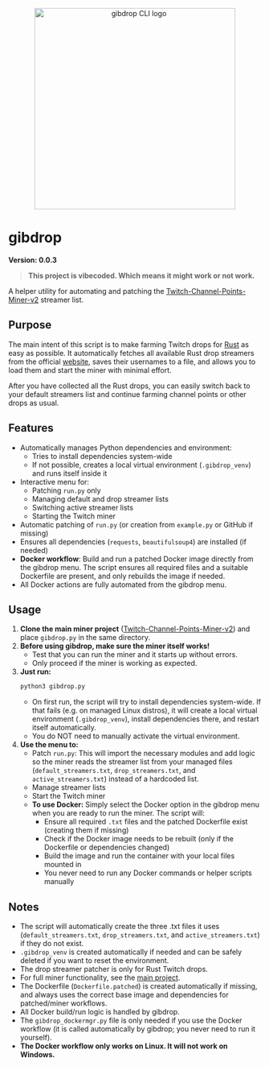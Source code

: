 <p align="center">
  <img src="https://i.imgur.com/uykQBYE.png" alt="gibdrop CLI logo" width="400"/>
</p>

# gibdrop

**Version: 0.0.3**

> **This project is vibecoded. Which means it might work or not work.**

A helper utility for automating and patching the [Twitch-Channel-Points-Miner-v2](https://github.com/rdavydov/Twitch-Channel-Points-Miner-v2) streamer list.

## Purpose

The main intent of this script is to make farming Twitch drops for [Rust](https://store.steampowered.com/app/252490/Rust/) as easy as possible. It automatically fetches all available Rust drop streamers from the official [website](https://twitch.facepunch.com/), saves their usernames to a file, and allows you to load them and start the miner with minimal effort.

After you have collected all the Rust drops, you can easily switch back to your default streamers list and continue farming channel points or other drops as usual.

## Features
- Automatically manages Python dependencies and environment:
  - Tries to install dependencies system-wide
  - If not possible, creates a local virtual environment (`.gibdrop_venv`) and runs itself inside it
- Interactive menu for:
  - Patching `run.py` only
  - Managing default and drop streamer lists
  - Switching active streamer lists
  - Starting the Twitch miner
- Automatic patching of `run.py` (or creation from `example.py` or GitHub if missing)
- Ensures all dependencies (`requests`, `beautifulsoup4`) are installed (if needed)
- **Docker workflow**: Build and run a patched Docker image directly from the gibdrop menu. The script ensures all required files and a suitable Dockerfile are present, and only rebuilds the image if needed.
- All Docker actions are fully automated from the gibdrop menu.

## Usage
1. **Clone the main miner project** ([Twitch-Channel-Points-Miner-v2](https://github.com/rdavydov/Twitch-Channel-Points-Miner-v2)) and place `gibdrop.py` in the same directory.
2. **Before using gibdrop, make sure the miner itself works!**
   - Test that you can run the miner and it starts up without errors.
   - Only proceed if the miner is working as expected.
3. **Just run:**
   ```bash
   python3 gibdrop.py
   ```
   - On first run, the script will try to install dependencies system-wide. If that fails (e.g. on managed Linux distros), it will create a local virtual environment (`.gibdrop_venv`), install dependencies there, and restart itself automatically.
   - You do NOT need to manually activate the virtual environment.
4. **Use the menu to:**
   - Patch `run.py`: This will import the necessary modules and add logic so the miner reads the streamer list from your managed files (`default_streamers.txt`, `drop_streamers.txt`, and `active_streamers.txt`) instead of a hardcoded list.
   - Manage streamer lists
   - Start the Twitch miner
   - **To use Docker:** Simply select the Docker option in the gibdrop menu when you are ready to run the miner. The script will:
     - Ensure all required `.txt` files and the patched Dockerfile exist (creating them if missing)
     - Check if the Docker image needs to be rebuilt (only if the Dockerfile or dependencies changed)
     - Build the image and run the container with your local files mounted in
     - You never need to run any Docker commands or helper scripts manually

## Notes
- The script will automatically create the three .txt files it uses (`default_streamers.txt`, `drop_streamers.txt`, and `active_streamers.txt`) if they do not exist.
- `.gibdrop_venv` is created automatically if needed and can be safely deleted if you want to reset the environment.
- The drop streamer patcher is only for Rust Twitch drops.
- For full miner functionality, see the [main project](https://github.com/rdavydov/Twitch-Channel-Points-Miner-v2).
- The Dockerfile (`Dockerfile.patched`) is created automatically if missing, and always uses the correct base image and dependencies for patched/miner workflows.
- All Docker build/run logic is handled by gibdrop.
- The `gibdrop_dockermgr.py` file is only needed if you use the Docker workflow (it is called automatically by gibdrop; you never need to run it yourself).
- **The Docker workflow only works on Linux. It will not work on Windows.**
